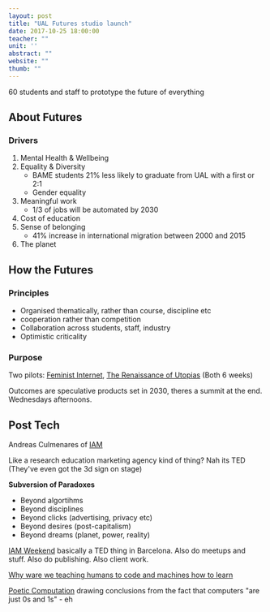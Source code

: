 ```yaml
---
layout: post
title: "UAL Futures studio launch"
date: 2017-10-25 18:00:00
teacher: ""
unit: ''
abstract: ""
website: ""
thumb: ""
---
```


60 students and staff to prototype the future of everything

## About Futures

### Drivers

1. Mental Health & Wellbeing
2. Equality & Diversity
    - BAME students 21% less likely to graduate from UAL with a first or 2:1
    - Gender equality
3. Meaningful work
    - 1/3 of jobs will be automated by 2030
4. Cost of education
5. Sense of belonging
    - 41% increase in international migration between 2000 and 2015
6. The planet

## How the Futures

### Principles

- Organised thematically, rather than course, discipline etc
- cooperation rather than competition
- Collaboration across students, staff, industry
- Optimistic criticality

### Purpose

Two pilots: [Feminist Internet](https://www.feministinternet.com/), [The Renaissance of Utopias](https://medium.com/iam-journal/the-renaissance-of-utopias-inventing-what-happens-next-542f5de0a4f6) (Both 6 weeks)

Outcomes are speculative products set in 2030, theres a summit at the end. Wednesdays afternoons.

## Post Tech

Andreas Culmenares of [IAM](http://www.internetagemedia.com/)

Like a research education marketing agency kind of thing? Nah its TED (They've even got the 3d sign on stage)

**Subversion of Paradoxes**

- Beyond algortihms
- Beyond disciplines
- Beyond clicks (advertising, privacy etc)
- Beyond desires (post-capitalism)
- Beyond dreams (planet, power, reality)

[IAM Weekend](http://www.internetagemedia.com/weekend) basically a TED thing in Barcelona. Also do meetups and stuff. Also do publishing. Also client work.

[Why ware we teaching humans to code and machines how to learn](https://www.lsnglobal.com/opinion/article/21787/why-are-we-teaching-humans-how-to-code-and-machines-how-to-learn)

[Poetic Computation](https://en.wikipedia.org/wiki/School_for_Poetic_Computation)
drawing conclusions from the fact that computers "are just 0s and 1s" - eh